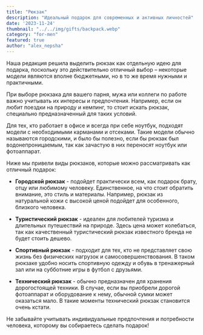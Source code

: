 ```yaml
---
title: "Рюкзак"
description: "Идеальный подарок для современных и активных личностей"
date: '2023-11-24'
thumbnail: "../../img/gifts/backpack.webp"
category: "for-men"
featured: true
author: "alex_nepsha"
---
```


Наша редакция решила выделить рюкзак как отдельную идею для подарка, поскольку это действительно отличный выбор – некоторые модели являются вполне бюджетными, но в то же время нужными и практичными.

При выборе рюкзака для вашего парня, мужа или коллеги по работе важно учитывать их интересы и предпочтения. Например, если он любит поездки на природу и кемпинг, то стоит искать рюкзак, специально предназначенный для таких условий.

Для тех, кто работает в офисе и всегда при себе ноутбук, подходят модели с необходимыми карманами и отсеками. Такие модели обычно называются городскими, и было бы полезно, если бы рюкзак был водонепроницаемым, так как зачастую в них переносят ноутбук или фотоаппарат.

Ниже мы привели виды рюкзаков, которые можно рассматривать как отличный подарок:

- **Городской рюкзак** - подойдет практически всем, как подарок брату, отцу или любимому человеку. Единственное, на что стоит обратить внимание, это стиль и материалы. Например, рюкзак из натуральной кожи с высокой ценой подойдет для особенного, близкого человека.

- **Туристический рюкзак** - идеален для любителей туризма и длительных путешествий на природе. Здесь цена может колебаться, так как качественный туристический рюкзак известного бренда не будет стоить дешево.

- **Спортивный рюкзак** - подходит для тех, кто не представляет свою жизнь без физических нагрузок и самосовершенствования. В таком рюкзаке удобно носить спортивную одежду и обувь в тренажерный зал или на субботние игры в футбол с друзьями.

- **Технический рюкзак** - обычно предназначен для хранения дорогостоящей техники. В случае, если вы приобрели дорогой фотоаппарат и оборудование к нему, обычной сумки может оказаться мало. В такие моменты технический рюкзак становится очень кстати.

Не забывайте учитывать индивидуальные предпочтения и потребности человека, которому вы собираетесь сделать подарок!

